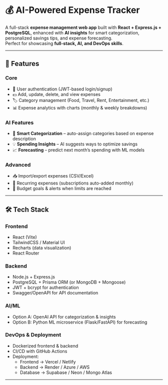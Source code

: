 # 💰 AI-Powered Expense Tracker

A full-stack **expense management web app** built with **React + Express.js + PostgreSQL**, enhanced with **AI insights** for smart categorization, personalized savings tips, and expense forecasting.  
Perfect for showcasing **full-stack, AI, and DevOps skills**.

---

## 🚀 Features

### Core
- 🔐 User authentication (JWT-based login/signup)
- 💵 Add, update, delete, and view expenses
- 🏷️ Category management (Food, Travel, Rent, Entertainment, etc.)
- 📊 Expense analytics with charts (monthly & weekly breakdowns)

### AI Features
- 🤖 **Smart Categorization** – auto-assign categories based on expense description  
- 💡 **Spending Insights** – AI suggests ways to optimize savings  
- 📈 **Forecasting** – predict next month’s spending with ML models  

### Advanced
- 📥 Import/export expenses (CSV/Excel)
- 🔄 Recurring expenses (subscriptions auto-added monthly)
- 🎯 Budget goals & alerts when limits are reached

---

## 🛠️ Tech Stack

### Frontend
- React (Vite)
- TailwindCSS / Material UI
- Recharts (data visualization)
- React Router

### Backend
- Node.js + Express.js
- PostgreSQL + Prisma ORM (or MongoDB + Mongoose)
- JWT + bcrypt for authentication
- Swagger/OpenAPI for API documentation

### AI/ML
- Option A: OpenAI API for categorization & insights
- Option B: Python ML microservice (Flask/FastAPI) for forecasting

### DevOps & Deployment
- Dockerized frontend & backend
- CI/CD with GitHub Actions
- Deployment:  
  - Frontend → Vercel / Netlify  
  - Backend → Render / Azure / AWS  
  - Database → Supabase / Neon / Mongo Atlas  

---
